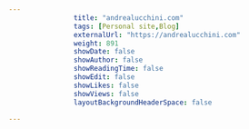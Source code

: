 ---
                title: "andrealucchini.com"
                tags: [Personal site,Blog]
                externalUrl: "https://andrealucchini.com"
                weight: 891
                showDate: false
                showAuthor: false
                showReadingTime: false
                showEdit: false
                showLikes: false
                showViews: false
                layoutBackgroundHeaderSpace: false
                ---
